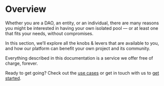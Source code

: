 # Overview

Whether you are a DAO, an entity, or an individual, there are many reasons you might be interested in having your own isolated pool — or at least one that fits your needs, without compromises.

In this section, we’ll explore all the knobs & levers that are available to you, and how our platform can benefit your own project and its community.

Everything described in this documentation is a service we offer free of charge, forever.

Ready to get going? Check out the [use cases](midas-for-partners/) or get in touch with us to [get started](getting-started.md).
